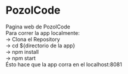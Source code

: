 # PozolCode
Pagina web de PozolCode </br>
Para correr la app localmente:</br>
    -> Clona el Repository</br>
    -> cd ${directorio de la app}</br>
    -> npm install</br>
    -> npm start</br>
        Ésto hace que la app corra en el localhost:8081
